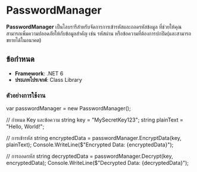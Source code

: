 # PasswordManager

**PasswordManager** เป็นไลบรารีสำหรับจัดการการเข้ารหัสและถอดรหัสข้อมูล ที่ช่วยให้คุณสามารถเพิ่มความปลอดภัยให้กับข้อมูลสำคัญ เช่น รหัสผ่าน หรือข้อความที่ต้องการปกปิด(และสามารถขยายได้ในอนาคต)

## ข้อกำหนด
- **Framework**: .NET 6
- **ประเภทโปรเจกต์**: Class Library

### ตัวอย่างการใช้งาน
var passwordManager = new PasswordManager();

// กำหนด Key และข้อความ
string key = "MySecretKey123";
string plainText = "Hello, World!";

// การเข้ารหัส
string encryptedData = passwordManager.EncryptData(key, plainText);
Console.WriteLine($"Encrypted Data: {encryptedData}");

// การถอดรหัส
string decryptedData = passwordManager.Decrypt(key, encryptedData);
Console.WriteLine($"Decrypted Data: {decryptedData}");
